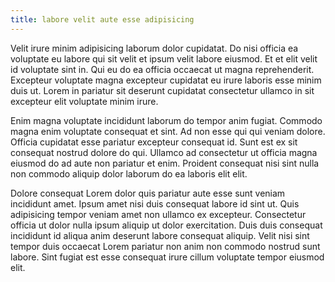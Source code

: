 ```yaml
---
title: labore velit aute esse adipisicing
---
```


Velit irure minim adipisicing laborum dolor cupidatat. Do nisi officia ea voluptate eu labore qui sit velit et ipsum velit labore eiusmod. Et et elit velit id voluptate sint in. Qui eu do ea officia occaecat ut magna reprehenderit. Excepteur voluptate magna excepteur cupidatat eu irure laboris esse minim duis ut. Lorem in pariatur sit deserunt cupidatat consectetur ullamco in sit excepteur elit voluptate minim irure.

Enim magna voluptate incididunt laborum do tempor anim fugiat. Commodo magna enim voluptate consequat et sint. Ad non esse qui qui veniam dolore. Officia cupidatat esse pariatur excepteur consequat id. Sunt est ex sit consequat nostrud dolore do qui. Ullamco ad consectetur ut officia magna eiusmod do ad aute non pariatur et enim. Proident consequat nisi sint nulla non commodo aliquip dolor laborum do ea laboris elit elit.

Dolore consequat Lorem dolor quis pariatur aute esse sunt veniam incididunt amet. Ipsum amet nisi duis consequat labore id sint ut. Quis adipisicing tempor veniam amet non ullamco ex excepteur. Consectetur officia ut dolor nulla ipsum aliquip ut dolor exercitation. Duis duis consequat incididunt id aliqua anim deserunt labore consequat aliquip. Velit nisi sint tempor duis occaecat Lorem pariatur non anim non commodo nostrud sunt labore. Sint fugiat est esse consequat irure cillum voluptate tempor eiusmod elit.